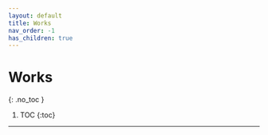 ```yaml
---
layout: default
title: Works
nav_order: -1
has_children: true
---
```


# Works
{: .no_toc }

1. TOC
{:toc}
---
